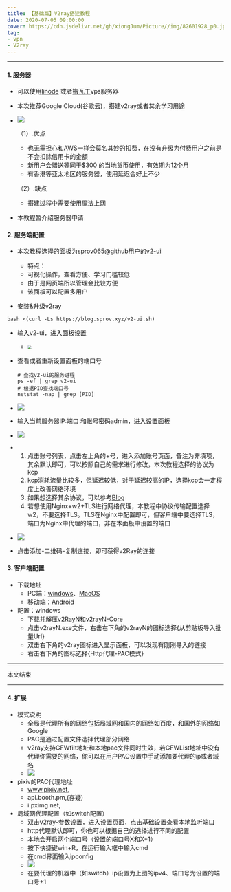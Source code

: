 ```yaml
---
title: 【基础篇】V2ray搭建教程
date: 2020-07-05 09:00:00
cover: https://cdn.jsdelivr.net/gh/xiongJum/Picture//img/82601928_p0.jpg
tag: 
- vpn
- V2ray
---
```


----

#### 1. 服务器

+   可以使用[linode](https://www.linode.com/) 或者[搬瓦工](https://bandwagonhost.cn/)vps服务器

+   本次推荐Google Cloud(谷歌云)，搭建v2ray或者其余学习用途

+   ![](https://cdn.jsdelivr.net/gh/xiongJum/Picture/img/scr_GoogleCloud.png)

    （1）.优点

    +   也无需担心和AWS一样会莫名其妙的扣费，在没有升级为付费用户之前是不会扣除信用卡的金额
    +   新用户会赠送等同于$300 的当地货币使用，有效期为12个月
    +   有香港等亚太地区的服务器，使用延迟会好上不少

    （2）.缺点

    +   搭建过程中需要使用魔法上网

+   本教程暂介绍服务器申请

#### 2. 服务端配置

+   本次教程选择的面板为[sprov065](https://github.com/sprov065)@github用户的[v2-ui](https://github.com/sprov065/v2-ui) 

    +   特点：
    +   可视化操作，查看方便、学习门槛较低
    +   由于是网页端所以管理会比较方便
    +   该面板可以配置多用户
+   安装&升级v2ray

~~~
bash <(curl -Ls https://blog.sprov.xyz/v2-ui.sh)
~~~



+   输入v2-ui，进入面板设置

    +   <img src="https://cdn.jsdelivr.net/gh/xiongJum/Picture/scr/03.png" style="zoom:50%;" />

+   查看或者重新设置面板的端口号

    ~~~shell
    # 查找v2-ui的服务进程
    ps -ef | grep v2-ui
    # 根据PID查找端口号
    netstat -nap | grep [PID]
    ~~~

+   ![](https://cdn.jsdelivr.net/gh/xiongJum/Picture/Scr/03.png)

+   输入当前服务器IP:端口 和账号密码admin，进入设置面板

+   ![](https://cdn.jsdelivr.net/gh/xiongJum/Picture/Scr/04.png)

+   1.  点击账号列表，点击左上角的+号，进入添加账号页面，备注为非填项，其余默认即可，可以按照自己的需求进行修改，本次教程选择的协议为kcp
    2.  kcp消耗流量比较多，但延迟较低，对于延迟较高的IP，选择kcp会一定程度上改善网络环境
    3.  如果想选择其余协议，可以参考[Blog](https://toutyrater.github.io/advanced/wss_and_web.html)
    4.  若想使用Nginx+w2+TLS进行网络代理，本教程中协议传输配置选择w2，不要选择TLS。TLS在Nginx中配置即可，但客户端中要选择TLS，端口为Nginx中代理的端口，非在本面板中设置的端口

+   ![](https://cdn.jsdelivr.net/gh/xiongJum/Picture/Scr/05.png)

+   点击添加-二维码-复制连接，即可获得v2Ray的连接

#### 3. 客户端配置

+   下载地址
    +   PC端：[windows](https://github.com/2dust/v2rayN/releases)、[MacOS](https://github.com/Cenmrev/V2RayX/releases)
    +   移动端：[Android](https://github.com/2dust/v2rayNG/releases)
+   配置：windows
    +   下载并解压[v2RayN](https://github.com/2dust/v2rayN/releases/download/3.19/v2rayN.zip)和[v2rayN-Core](https://github.com/2dust/v2rayN/releases/download/3.19/v2rayN-Core.zip)
    +   点击v2rayN.exe文件，右击右下角的v2rayN的图标选择{从剪贴板导入批量Url}
    +   双击右下角的v2ray图标进入显示面板，可以发现有刚刚导入的链接
    +   右击右下角的图标选择{Http代理-PAC模式}

----

本文结束

---

#### 4. 扩展

+   模式说明
    +   全局是代理所有的网络包括局域网和国内的网络如百度，和国外的网络如Google
    +   PAC是通过配置文件选择代理部分网络
    +   v2ray支持GFWfilt地址和本地pac文件同时生效，若GFWList地址中没有代理你需要的网络，你可以在用户PAC设置中手动添加要代理的ip或者域名
    +   ![](https://cdn.jsdelivr.net/gh/xiongJum/Picture//Scr/08.png)
+   pixiv的PAC代理地址
    +   www.pixiv.net,
    +   api.booth.pm,(存疑)
    +   i.pximg.net,
+   局域网代理配置（如switch配置）
    +   双击v2ray-参数设置，进入设置页面，点击基础设置查看本地监听端口
    +   http代理默认即可，你也可以根据自己的选择进行不同的配置
    +   本地会开启两个端口号（设置的端口号X和X+1）
    +   按下快捷键win+R，在运行输入框中输入cmd
    +   在cmd界面输入ipconfig
    +   ![](https://cdn.jsdelivr.net/gh/xiongJum/Picture//Scr/09.png)
    +   在要代理的机器中（如switch）ip设置为上图的ipv4、端口号为设置的端口号+1